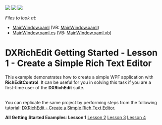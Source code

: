 <!-- default badges list -->
![](https://img.shields.io/endpoint?url=https://codecentral.devexpress.com/api/v1/VersionRange/128607317/10.2.3%2B)
[![](https://img.shields.io/badge/Open_in_DevExpress_Support_Center-FF7200?style=flat-square&logo=DevExpress&logoColor=white)](https://supportcenter.devexpress.com/ticket/details/E2586)
[![](https://img.shields.io/badge/📖_How_to_use_DevExpress_Examples-e9f6fc?style=flat-square)](https://docs.devexpress.com/GeneralInformation/403183)
<!-- default badges end -->
<!-- default file list -->
*Files to look at*:

* [MainWindow.xaml](./CS/WpfApplication1/MainWindow.xaml) (VB: [MainWindow.xaml](./VB/WpfApplication1/MainWindow.xaml))
* [MainWindow.xaml.cs](./CS/WpfApplication1/MainWindow.xaml.cs) (VB: [MainWindow.xaml.vb](./VB/WpfApplication1/MainWindow.xaml.vb))
<!-- default file list end -->
# DXRichEdit Getting Started - Lesson 1 - Create a Simple Rich Text Editor


<p>This example demonstrates how to create a simple WPF application with <strong>RichEditControl</strong>. It can be useful for you in solving this task if you are a first-time user of the <strong>DXRichEdit</strong> suite.<br><br></p>
<p>You can replicate the same project by performing steps from the following tutorial: <a href="http://help.devexpress.com/#WPF/CustomDocument8832">DXRichEdit - Create a Simple Rich Text Editor</a>.</p>
<p><strong>All Getting Started Examples</strong>: <strong>Lesson 1</strong> <a href="https://www.devexpress.com/Support/Center/p/E2587">Lesson 2</a> <a href="https://www.devexpress.com/Support/Center/p/E2588">Lesson 3</a> <a href="https://www.devexpress.com/Support/Center/p/E2593">Lesson 4</a></p>

<br/>



